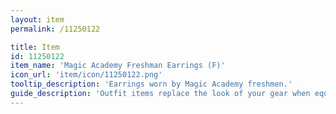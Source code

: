 ```yaml
---
layout: item
permalink: /11250122

title: Item
id: 11250122
item_name: 'Magic Academy Freshman Earrings (F)'
icon_url: 'item/icon/11250122.png'
tooltip_description: 'Earrings worn by Magic Academy freshmen.'
guide_description: 'Outfit items replace the look of your gear when equipped.'
---
```

